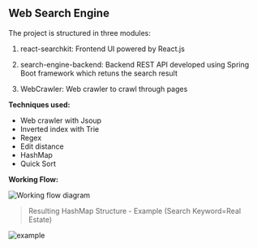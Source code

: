 ## Web Search Engine

The project is structured in three modules:

1. react-searchkit: Frontend UI powered by React.js

2. search-engine-backend: Backend REST API developed using Spring Boot framework which retuns the search result

3. WebCrawler: Web crawler to crawl through pages

**Techniques used:**

- Web crawler with Jsoup
- Inverted index with Trie
- Regex
- Edit distance
- HashMap
- Quick Sort

**Working Flow:**

![Working flow diagram](https://github.com/Madhuri-Kumrawat/web-search-engine/Work-flow.png)

> Resulting HashMap Structure - Example (Search Keyword=Real Estate)

![example](https://github.com/Madhuri-Kumrawat/web-search-engine/hashmap.png)
